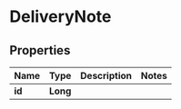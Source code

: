 
# DeliveryNote

## Properties
Name | Type | Description | Notes
------------ | ------------- | ------------- | -------------
**id** | **Long** |  | 



